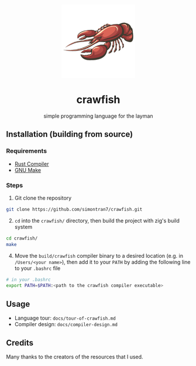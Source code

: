<div align="center">
  <img width="200px" src="docs/crawfish.png">
  <h1>crawfish</h1>
  <p>simple programming language for the layman</p>
</div>

## Installation (building from source)

### Requirements

- [Rust Compiler](https://gcc.gnu.org/)
- [GNU Make](https://www.gnu.org/software/make/)

### Steps

1. Git clone the repository

```sh
git clone https://github.com/simontran7/crawfish.git
```

2. `cd` into the `crawfish/` directory, then build the project with zig's build system

```sh
cd crawfish/
make
```

4. Move the `build/crawfish` compiler binary to a desired location (e.g. in `/Users/<your name>`), then add it to your `PATH` by adding the following line to your `.bashrc` file

```sh
# in your .bashrc
export PATH=$PATH:<path to the crawfish compiler executable>
```

## Usage

- Language tour: `docs/tour-of-crawfish.md`
- Compiler design: `docs/compiler-design.md`

## Credits

Many thanks to the creators of the resources that I used.